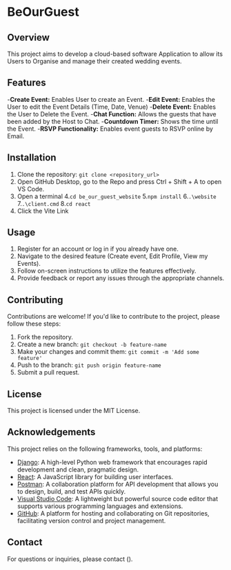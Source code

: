 # BeOurGuest


## Overview

This project aims to develop a cloud-based software Application to allow its Users to Organise and manage their created wedding events.

## Features

-**Create Event:** Enables User to create an Event.
-**Edit Event:** Enables the User to edit the Event Details (Time, Date, Venue)
-**Delete Event:** Enables the User to Delete the Event.
-**Chat Function:** Allows the guests that have been added by the Host to Chat.
-**Countdown Timer:** Shows the time until the Event.
-**RSVP Functionality:** Enables event guests to RSVP online by Email.

## Installation

1. Clone the repository: `git clone <repository_url>`
2. Open GitHub Desktop, go to the Repo and press Ctrl + Shift + A to open VS Code.
3. Open a terminal
   4.`cd be_our_guest_website`
   5.`npm install`
   6.`.\website`
   7.`.\client.cmd`
   8.`cd react`
4. Click the Vite Link

## Usage

1. Register for an account or log in if you already have one.
2. Navigate to the desired feature (Create event, Edit Profile, View my Events).
3. Follow on-screen instructions to utilize the features effectively.
4. Provide feedback or report any issues through the appropriate channels.

## Contributing

Contributions are welcome! If you'd like to contribute to the project, please follow these steps:

1. Fork the repository.
2. Create a new branch: `git checkout -b feature-name`
3. Make your changes and commit them: `git commit -m 'Add some feature'`
4. Push to the branch: `git push origin feature-name`
5. Submit a pull request.

## License

This project is licensed under the MIT License.

## Acknowledgements

This project relies on the following frameworks, tools, and platforms:

- [Django](https://www.djangoproject.com/): A high-level Python web framework that encourages rapid development and clean, pragmatic design.
- [React](https://reactjs.org/): A JavaScript library for building user interfaces.
- [Postman](https://www.postman.com/): A collaboration platform for API development that allows you to design, build, and test APIs quickly.
- [Visual Studio Code](https://code.visualstudio.com/): A lightweight but powerful source code editor that supports various programming languages and extensions.
- [GitHub](https://github.com/): A platform for hosting and collaborating on Git repositories, facilitating version control and project management.

## Contact

For questions or inquiries, please contact ().
